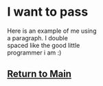 # I want to pass


Here is an example of me using  
a paragraph. I double  
spaced like the good little  
programmer i am :)


## [Return to Main](https://github.com/KayvonPaygon/IT-1000-midterm-project/blob/main/README.md)
